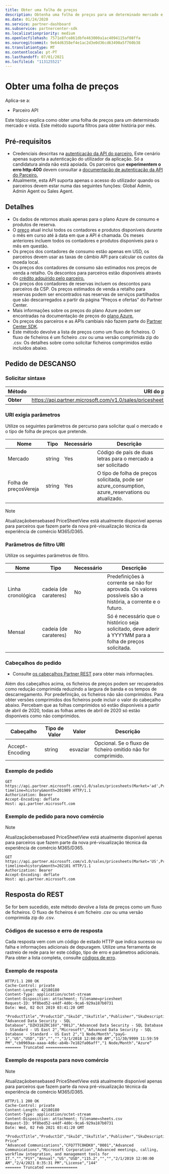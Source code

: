 ```yaml
---
title: Obter uma folha de preços
description: Obtenha uma folha de preços para um determinado mercado e vista. Suporta filtros para obter história por mês.
ms.date: 01/24/2020
ms.service: partner-dashboard
ms.subservice: partnercenter-sdk
ms.localizationpriority: medium
ms.openlocfilehash: 7571e8fce861dbfe463000a1ac4094115af08ffa
ms.sourcegitcommit: 9e64d6358ef4e1ac2d3e0d36cd63490a5f760b38
ms.translationtype: MT
ms.contentlocale: pt-PT
ms.lasthandoff: 07/01/2021
ms.locfileid: "113125521"
---
```

# <a name="get-a-price-sheet"></a>Obter uma folha de preços

Aplica-se a:

- Parceiro API

Este tópico explica como obter uma folha de preços para um determinado mercado e vista. Este método suporta filtros para obter história por mês.

## <a name="prerequisites"></a>Pré-requisitos

- Credenciais descritas na [autenticação da API do parceiro.](api-authentication.md) Este cenário apenas suporta a autenticação do utilizador da aplicação. Só a candidatura ainda não está apoiada. Os parceiros que **experimentem o erro http:400** devem consultar a [documentação de autenticação da API do Parceiro.](api-authentication.md)
- Atualmente, esta API suporta apenas o acesso do utilizador quando os parceiros devem estar numa das seguintes funções: Global Admin, Admin Agent ou Sales Agent.

## <a name="details"></a>Detalhes

- Os dados de retornos atuais apenas para o plano Azure de consumo e produtos de reserva.
- O [preço](pricing.md) atual inclui todos os contadores e produtos disponíveis durante o mês em curso até à data em que a API é chamada. Os meses anteriores incluem todos os contadores e produtos disponíveis para o mês em questão.
- Os preços dos contadores de consumo estão apenas em USD, os parceiros devem usar as taxas de câmbio API para calcular os custos da moeda local.
- Os preços dos contadores de consumo são estimados nos preços de venda a retalho. Os descontos para parceiros estão disponíveis através do [crédito adquirido pelo parceiro.](https://docs.microsoft.com/partner-center/partner-earned-credit-explanation)
- Os preços dos contadores de reservas incluem os descontos para parceiros da CSP. Os preços estimados de venda a retalho para reservas podem ser encontrados nas reservas de serviços partilhados que são descarregados a partir da página "Preços e ofertas" do Partner Center.
- Mais informações sobre os preços do plano Azure podem ser encontradas na documentação de preços do [plano Azure.](https://docs.microsoft.com/partner-center/azure-plan-price-list)
- Os preços dos parceiros e as APIs cambiais não fazem parte do [Partner Center SDK](https://docs.microsoft.com/partner-center/develop/get-started).
- Este método devolve a lista de preços como um fluxo de ficheiros. O fluxo de ficheiros é um ficheiro .csv ou uma versão comprimida zip do .csv. Os detalhes sobre como solicitar ficheiros comprimidos estão incluídos abaixo.

## <a name="rest-request"></a>Pedido de DESCANSO

### <a name="request-syntax"></a>Solicitar sintaxe

| Método   | URI do pedido                                                                                                 |
|----------|-------------------------------------------------------------------------------------------------------------|
| **Obter** | https://api.partner.microsoft.com/v1.0/sales/pricesheets(Market='{market}',PricesheetView='{view}')/$value                                     |

### <a name="uri-required-parameters"></a>URI exigia parâmetros

Utilize os seguintes parâmetros de percurso para solicitar qual o mercado e o tipo de folha de preços que pretende.

| Nome                   | Tipo     | Necessário | Descrição                                                     |
|------------------------|----------|----------|-----------------------------------------------------------------|
|Mercado                      | string   | Yes       | Código de país de duas letras para o mercado a ser solicitado       |
|Folha de preçosVereja | string   | Yes       | O tipo de folha de preços solicitada, pode ser azure_consumption, azure_reservations ou atualizado.  |

> [!Note]
> Atualizaçãobensebased PriceSheetView está atualmente disponível apenas para parceiros que fazem parte da nova pré-visualização técnica da experiência de comércio M365/D365.

### <a name="uri-filter-parameters"></a>Parâmetros de filtro URI

Utilize os seguintes parâmetros de filtro.

| Nome                   | Tipo     | Necessário | Descrição                                                     |
|------------------------|----------|----------|-----------------------------------------------------------------|
|Linha cronológica| cadeia (de carateres)   | No| Predefinições à corrente se não for aprovada. Os valores possíveis são a história, a corrente e o futuro.       |
|Mensal| cadeia (de carateres)   | No| Só é necessário que o histórico seja solicitado, deve aderir à YYYYMM para a folha de preços solicitada.       |

### <a name="request-headers"></a>Cabeçalhos do pedido

- Consulte [os cabeçalhos Partner REST](headers.md) para obter mais informações.

Além dos cabeçalhos acima, os ficheiros de preços podem ser recuperados como redução comprimida reduzindo a largura de banda e os tempos de descarregamento. Por predefinição, os ficheiros não são comprimidos. Para obter versões comprimidos dos ficheiros pode incluir o valor do cabeçalho abaixo. Percebam que as folhas comprimidos só estão disponíveis a partir de abril de 2020, todas as folhas antes de abril de 2020 só estão disponíveis como não comprimidos.

| Cabeçalho                   | Tipo de Valor     | Valor | Descrição                                                     |
|------------------------|----------|----------|-----------------------------------------------------------------|
|Accept-Encoding| string   | esvaziar| Opcional. Se o fluxo de ficheiro omitido não for comprimido.       |

### <a name="request-example"></a>Exemplo de pedido

```http
GET https://api.partner.microsoft.com/v1.0/sales/pricesheets(Market='ad',PricesheetView='azure_consumption')/$value?timeline=history&month=201909 HTTP/1.1
Authorization: Bearer
Accept-Encoding: deflate
Host: api.partner.microsoft.com

```
### <a name="request-example-for-new-commerce"></a>Exemplo de pedido para novo comércio

> [!Note]
> Atualizaçãobensebased PriceSheetView está atualmente disponível apenas para parceiros que fazem parte da nova pré-visualização técnica da experiência de comércio M365/D365.

```http
GET https://api.partner.microsoft.com/v1.0/sales/pricesheets(Market='US',PricesheetView='updatedlicensebased')/$value?timeline=history&month=202101 HTTP/1.1
Authorization: Bearer
Accept-Encoding: deflate
Host: api.partner.microsoft.com

```

## <a name="rest-response"></a>Resposta do REST

Se for bem sucedido, este método devolve a lista de preços como um fluxo de ficheiros. O fluxo de ficheiros é um ficheiro .csv ou uma versão comprimida zip do .csv.

### <a name="response-success-and-error-codes"></a>Códigos de sucesso e erro de resposta

Cada resposta vem com um código de estado HTTP que indica sucesso ou falha e informações adicionais de depuragem. Utilize uma ferramenta de rastreio de rede para ler este código, tipo de erro e parâmetros adicionais. Para obter a lista completa, consulte [códigos de erro](error-codes.md).

### <a name="response-example"></a>Exemplo de resposta

``` http
HTTP/1.1 200 OK
Cache-Control: private
Content-Length: 42180180
Content-Type: application/octet-stream
Content-Disposition: attachment; filename=pricesheet
Request-ID: 9f8bed52-e4df-4d0c-9ca6-929a187b0731
Date: Wed, 02 Oct 2019 03:41:20 GMT

"ProductTitle","ProductId","SkuId","SkuTitle","Publisher","SkuDescription","UnitOfMeasure","TermDuration","Market","Currency","UnitPrice","PricingTierRangeMin","PricingTierRangeMax","EffectiveStartDate","EffectiveEndDate","MeterIds","MeterType","Tags“
"Advanced Data Security - SQL Database","DZH318Z0C16V","001J","Advanced Data Security - SQL Database - Standard - US East 2","Microsoft","Advanced Data Security - SQL Database - Standard - US East 2","1 Node/Month","payG-1","US","USD","15","","","3/1/2018 12:00:00 AM","11/30/9999 11:59:59 PM","cb0969aa-aaaa-4d6c-ab4b-7e182fa06aff","1 Node/Month","Azure“
======= Truncated ==============

```

### <a name="response-example-for-new-commerce"></a>Exemplo de resposta para novo comércio

> [!Note]
> Atualizaçãobensebased PriceSheetView está atualmente disponível apenas para parceiros que fazem parte da nova pré-visualização técnica da experiência de comércio M365/D365.

``` http
HTTP/1.1 200 OK
Cache-Control: private
Content-Length: 42180180
Content-Type: application/octet-stream
Content-Disposition: attachment; filename=sheets.csv
Request-ID: 9f8bed52-e4df-4d0c-9ca6-929a187b0731
Date: Wed, 02 Feb 2021 03:41:20 GMT

"ProductTitle","ProductId","SkuId","SkuTitle","Publisher","SkuDescription","UnitOfMeasure","TermDuration","BillingPlan","Market","Currency","UnitPrice","PricingTierRangeMin","PricingTierRangeMax","EffectiveStartDate","EffectiveEndDate","Tags","ERP Price“
"Advanced Communications","CFQ7TTC0HDK0","0001","Advanced Communications","Microsoft Corporation","Advanced meetings, calling, workflow integration, and management tools for IT.","","P1Y","Annual","US","USD","115.2","","","2/1/2019 12:00:00 AM","2/4/2021 8:35:31 PM","License","144"
======= Truncated ==============

```
